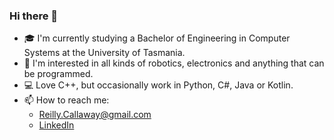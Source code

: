 ### Hi there 👋

- 🎓 I'm currently studying a Bachelor of Engineering in Computer Systems at the University of Tasmania.
- 🤖 I'm interested in all kinds of robotics, electronics and anything that can be programmed.
- 💻 Love C++, but occasionally work in Python, C#, Java or Kotlin.
- 📫 How to reach me:
  - Reilly.Callaway@gmail.com
  - [LinkedIn](https://www.linkedin.com/in/reilly-callaway-863942169)
  
<!--
**reilly-callaway/reilly-callaway** is a ✨ _special_ ✨ repository because its `README.md` (this file) appears on your GitHub profile.

Here are some ideas to get you started:

- 🔭 I’m currently working on ...
- 🌱 I’m currently learning ...
- 👯 I’m looking to collaborate on ...
- 🤔 I’m looking for help with ...
- 💬 Ask me about ...
- 📫 How to reach me: ...
- 😄 Pronouns: ...
- ⚡ Fun fact: ...
-->
